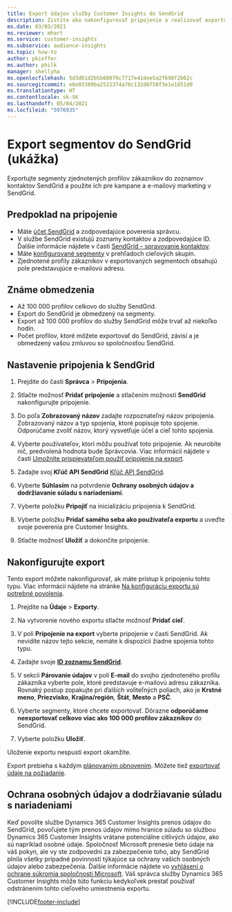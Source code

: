 ```yaml
---
title: Export údajov služby Customer Insights do SendGrid
description: Zistite ako nakonfigurovať pripojenie a realizovať exportovanie do SendGrid.
ms.date: 03/03/2021
ms.reviewer: mhart
ms.service: customer-insights
ms.subservice: audience-insights
ms.topic: how-to
author: pkieffer
ms.author: philk
manager: shellyha
ms.openlocfilehash: 5d3d61d2b5b68079c7717e41dee5a2f698f2b62c
ms.sourcegitcommit: e8e03309ba2515374a70c132d0758f3e1e1851d0
ms.translationtype: HT
ms.contentlocale: sk-SK
ms.lasthandoff: 05/04/2021
ms.locfileid: "5976935"
---
```

# <a name="export-segments-to-sendgrid-preview"></a>Export segmentov do SendGrid (ukážka)

Exportujte segmenty zjednotených profilov zákazníkov do zoznamov kontaktov SendGrid a použite ich pre kampane a e-mailový marketing v SendGrid. 

## <a name="prerequisites-for-a-connection"></a>Predpoklad na pripojenie

-   Máte [účet SendGrid](https://sendgrid.com/) a zodpovedajúce poverenia správcu.
-   V službe SendGrid existujú zoznamy kontaktov a zodpovedajúce ID. Ďalšie informácie nájdete v časti [SendGrid – spravovanie kontaktov](https://sendgrid.com/docs/ui/managing-contacts/create-and-manage-contacts/#manage-contacts).
-   Máte [konfigurované segmenty](segments.md) v prehľadoch cieľových skupín.
-   Zjednotené profily zákazníkov v exportovaných segmentoch obsahujú pole predstavujúce e-mailovú adresu.

## <a name="known-limitations"></a>Známe obmedzenia

- Až 100 000 profilov celkovo do služby SendGrid.
- Export do SendGrid je obmedzený na segmenty.
- Export až 100 000 profilov do služby SendGrid môže trvať až niekoľko hodín. 
- Počet profilov, ktoré môžete exportovať do SendGrid, závisí a je obmedzený vašou zmluvou so spoločnosťou SendGrid.

## <a name="set-up-connection-to-sendgrid"></a>Nastavenie pripojenia k SendGrid

1. Prejdite do časti **Správca** > **Pripojenia**.

1. Stlačte možnosť **Pridať pripojenie** a stlačením možnosti **SendGrid** nakonfigurujte pripojenie.

1. Do poľa **Zobrazovaný názov** zadajte rozpoznateľný názov pripojenia. Zobrazovaný názov a typ spojenia, ktoré popisuje toto spojenie. Odporúčame zvoliť názov, ktorý vysvetľuje účel a cieľ tohto spojenia.

1. Vyberte používateľov, ktorí môžu používať toto pripojenie. Ak neurobíte nič, predvolená hodnota bude Správcovia. Viac informácií nájdete v časti [Umožnite prispievateľom použiť pripojenie na export](connections.md#allow-contributors-to-use-a-connection-for-exports).

1. Zadajte svoj **Kľúč API SendGrid** [Kľúč API SendGrid](https://sendgrid.com/docs/ui/account-and-settings/api-keys/).

1. Vyberte **Súhlasím** na potvrdenie **Ochrany osobných údajov a dodržiavanie súladu s nariadeniami**.

1. Vyberte položku **Pripojiť** na inicializáciu pripojenia k SendGrid.

1. Vyberte položku **Pridať samého seba ako používateľa exportu** a uveďte svoje poverenia pre Customer Insights.

1. Stlačte možnosť **Uložiť** a dokončite pripojenie.

## <a name="configure-an-export"></a>Nakonfigurujte export

Tento export môžete nakonfigurovať, ak máte prístup k pripojeniu tohto typu. Viac informácií nájdete na stránke [Na konfiguráciu exportu sú potrebné povolenia](export-destinations.md#set-up-a-new-export).

1. Prejdite na **Údaje** > **Exporty**.

1. Na vytvorenie nového exportu stlačte možnosť **Pridať cieľ**.

1. V poli **Pripojenie na export** vyberte pripojenie v časti SendGrid. Ak nevidíte názov tejto sekcie, nemáte k dispozícii žiadne spojenia tohto typu.

1. Zadajte svoje **[ID zoznamu SendGrid](https://sendgrid.com/docs/ui/managing-contacts/create-and-manage-contacts/#manage-contacts)**.

1. V sekcii **Párovanie údajov** v poli **E-mail** do svojho zjednoteného profilu zákazníka vyberte pole, ktoré predstavuje e-mailovú adresu zákazníka. Rovnaký postup zopakujte pri ďalších voliteľných poliach, ako je **Krstné meno**, **Priezvisko**, **Krajina/región**, **Štát**, **Mesto** a **PSČ**.

1. Vyberte segmenty, ktoré chcete exportovať. Dôrazne **odporúčame neexportovať celkovo viac ako 100 000 profilov zákazníkov** do SendGrid. 

1. Vyberte položku **Uložiť**.

Uloženie exportu nespustí export okamžite.

Export prebieha s každým [plánovaným obnovením](system.md#schedule-tab). Môžete tiež [exportovať údaje na požiadanie](export-destinations.md#run-exports-on-demand). 

## <a name="data-privacy-and-compliance"></a>Ochrana osobných údajov a dodržiavanie súladu s nariadeniami

Keď povolíte službe Dynamics 365 Customer Insights prenos údajov do SendGrid, povoľujete tým prenos údajov mimo hranice súladu so službou Dynamics 365 Customer Insights vrátane potenciálne citlivých údajov, ako sú napríklad osobné údaje. Spoločnosť Microsoft prenesie tieto údaje na váš pokyn, ale vy ste zodpovední za zabezpečenie toho, aby SendGrid plnila všetky prípadné povinnosti týkajúce sa ochrany vašich osobných údajov alebo zabezpečenia. Ďalšie informácie nájdete vo [vyhlásení o ochrane súkromia spoločnosti Microsoft](https://go.microsoft.com/fwlink/?linkid=396732).
Váš správca služby Dynamics 365 Customer Insights môže túto funkciu kedykoľvek prestať používať odstránením tohto cieľového umiestnenia exportu.


[!INCLUDE[footer-include](../includes/footer-banner.md)]